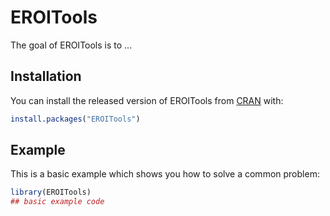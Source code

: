 
# EROITools

<!-- badges: start -->
<!-- badges: end -->

The goal of EROITools is to ...

## Installation

You can install the released version of EROITools from [CRAN](https://CRAN.R-project.org) with:

``` r
install.packages("EROITools")
```

## Example

This is a basic example which shows you how to solve a common problem:

``` r
library(EROITools)
## basic example code
```

